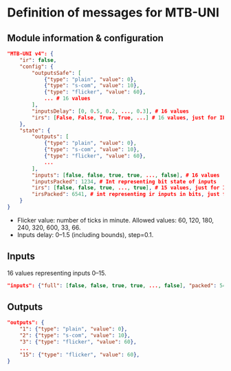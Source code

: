 Definition of messages for MTB-UNI
==================================

## Module information & configuration

```json
"MTB-UNI v4": {
    "ir": false,
    "config": {
        "outputsSafe": [
            {"type": "plain", "value": 0},
            {"type": "s-com", "value": 10},
            {"type": "flicker", "value": 60},
            ... # 16 values
        ],
        "inputsDelay": [0, 0.5, 0.2, ..., 0.3], # 16 values
        "irs": [False, False, True, True, ...] # 16 values, just for IR modules
    },
    "state": {
        "outputs": [
            {"type": "plain", "value": 0},
            {"type": "s-com", "value": 10},
            {"type": "flicker", "value": 60},
            ...
        ],
        "inputs": [false, false, true, true, ..., false], # 16 values
        "inputsPacked": 1234, # Int representing bit state of inputs
        "irs": [false, false, true, ..., true], # 15 values, just for IR modules
        "irsPacked": 6541, # int representing ir inputs in bits, just for IR modules
    }
}
```

* Flicker value: number of ticks in minute. Allowed values:
  60, 120, 180, 240, 320, 600, 33, 66.
* Inputs delay: 0–1.5 (including bounds), step=0.1.

## Inputs

16 values representing inputs 0–15.

```json
"inputs": {"full": [false, false, true, true, ..., false], "packed": 5421}
```

## Outputs

```json
"outputs": {
    "1": {"type": "plain", "value": 0},
    "2": {"type": "s-com", "value": 10},
    "3": {"type": "flicker", "value": 60},
    ...
    "15": {"type": "flicker", "value": 60},
}
```
